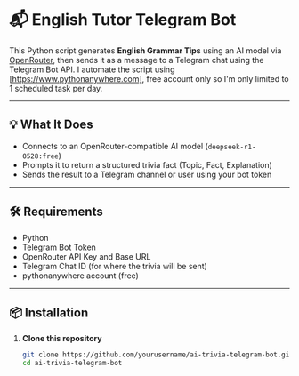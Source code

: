 # 📬 English Tutor Telegram Bot

This Python script generates **English Grammar Tips** using an AI model via [OpenRouter](https://openrouter.ai), then sends it as a message to a Telegram chat using the Telegram Bot API.
I automate the script using [https://www.pythonanywhere.com], free account only so I'm only limited to 1 scheduled task per day.

---

## 💡 What It Does

- Connects to an OpenRouter-compatible AI model (`deepseek-r1-0528:free`)  
- Prompts it to return a structured trivia fact (Topic, Fact, Explanation)  
- Sends the result to a Telegram channel or user using your bot token

---

## 🛠️ Requirements

- Python
- Telegram Bot Token
- OpenRouter API Key and Base URL
- Telegram Chat ID (for where the trivia will be sent)
- pythonanywhere account (free) 

---

## 📦 Installation

1. **Clone this repository**
   ```bash
   git clone https://github.com/yourusername/ai-trivia-telegram-bot.git
   cd ai-trivia-telegram-bot
